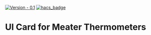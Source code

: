 [![Version - 0.1](https://img.shields.io/badge/Version-0.1-009688?style=for-the-badge)](https://github.com/particle6/meater-ui-card)
[![hacs_badge](https://img.shields.io/badge/HACS-Default-41BDF5.svg?style=for-the-badge)](https://github.com/hacs/integration)

# UI Card for Meater Thermometers
